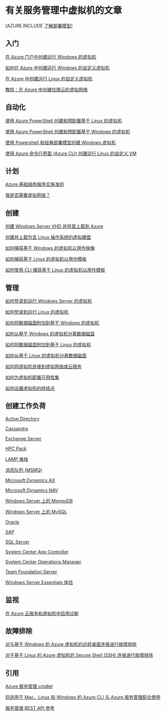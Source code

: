 <properties
	pageTitle="有关服务管理中虚拟机的文章 | Microsoft Azure"
	description="本文列出了能帮助你在 Azure 服务管理中创建和管理虚拟机的资源。"
	services="virtual-machines"
	documentationCenter=""
	authors="dlepow"
	manager="timlt"
	editor=""
	tags="azure-service-management"/>

<tags
	ms.service="virtual-machines"
	ms.date="10/07/2015"
	wacn.date="12/31/2015"/>

# 有关服务管理中虚拟机的文章

[AZURE.INCLUDE [了解部署模型](../includes/learn-about-deployment-models-classic-include.md)]


## 入门

[在 Azure 门户中创建运行 Windows 的虚拟机](/documentation/articles/virtual-machines-windows-tutorial-classic-portal)

[如何在 Azure 中创建运行 Windows 的自定义虚拟机](/documentation/articles/virtual-machines-windows-create-custom)

[在 Azure 中创建运行 Linux 的自定义虚拟机](/documentation/articles/virtual-machines-linux-create-custom)

[教程：在 Azure 中创建仅限云的虚拟网络](/documentation/articles/create-virtual-network)

## 自动化

[使用 Azure PowerShell 创建和预配置基于 Linux 的虚拟机](/documentation/articles/virtual-machines-ps-create-preconfigure-linux-vms)

[使用 Azure PowerShell 创建和预配置基于 Windows 的虚拟机](/documentation/articles/virtual-machines-ps-create-preconfigure-windows-vms)

[使用 Powershell 和经典部署模型创建 Windows 虚拟机](/documentation/articles/virtual-machines-ps-create-preconfigure-windows-vms)

[使用 Azure 命令行界面 (Azure CLI) 创建运行 Linux 的自定义 VM](/documentation/articles/virtual-machines-linux-create-custom)

## 计划

[Azure 基础结构服务实施准则](/documentation/articles/virtual-machines-infrastructure-services-implementation-guidelines)

[我是否需要虚拟网络？](/documentation/articles/virtual-networks-overview)

## 创建

[创建 Windows Server VHD 并将其上载到 Azure](/documentation/articles/virtual-machines-create-upload-vhd-windows-server)

[创建并上载包含 Linux 操作系统的虚拟硬盘](/documentation/articles/virtual-machines-linux-create-upload-vhd)

[如何捕获基于 Windows 的虚拟机以用作映像](/documentation/articles/virtual-machines-capture-image-windows-server)


[如何捕获基于 Linux 的虚拟机以用作模板](/documentation/articles/virtual-machines-linux-capture-image)

[如何使用 CLI 捕获基于 Linux 的虚拟机以用作模板](/documentation/articles/virtual-machines-vm-capture-image-cli)


## 管理

[如何登录到运行 Windows Server 的虚拟机](/documentation/articles/virtual-machines-log-on-windows-server)

[如何登录到运行 Linux 的虚拟机](/documentation/articles/virtual-machines-linux-how-to-log-on)

[如何将数据磁盘附加到基于 Windows 的虚拟机](/documentation/articles/storage-windows-attach-disk)

[如何从基于 Windows 的虚拟机分离数据磁盘](/documentation/articles/storage-windows-detach-disk)

[如何将数据磁盘附加到基于 Linux 的虚拟机](/documentation/articles/virtual-machines-linux-how-to-attach-disk)

[如何从基于 Linux 的虚拟机分离数据磁盘](/documentation/articles/virtual-machines-linux-how-to-detach-disk)

[如何将虚拟机连接到虚拟网络或云服务](/documentation/articles/cloud-services-connect-virtual-machine)

[如何为虚拟机配置可用性集](/documentation/articles/virtual-machines-how-to-configure-availability)

[如何设置虚拟机的终结点](/documentation/articles/virtual-machines-set-up-endpoints)

## 创建工作负荷

[Active Directory](/documentation/articles/active-directory-new-forest-virtual-machine)

[Cassandra](/documentation/articles/virtual-machines-linux-nodejs-running-cassandra)

[Exchange Server](https://technet.microsoft.com/zh-cn/library/jj619301.aspx)

[HPC Pack](/documentation/articles/virtual-machines-hpcpack-cluster-options)

[LAMP 堆栈](/documentation/articles/virtual-machines-linux-install-lamp-stack)

[消息队列 (MSMQ)](https://msdn.microsoft.com/zh-cn/library/azure/dn529082.aspx)

[Microsoft Dynamics AX](https://technet.microsoft.com/zh-cn/library/dn741581.aspx)

[Microsoft Dynamics NAV](https://msdn.microsoft.com/zh-cn/library/azure/dn168977.aspx)

[Windows Server 上的 MongoDB](/documentation/articles/virtual-machines-install-mongodb-windows-server)

[Windows Server 上的 MySQL](/documentation/articles/virtual-machines-mysql-windows-server-2008r2)

[Oracle](/documentation/articles/virtual-machines-oracle-azure-virtual-machines)

[SAP](https://msdn.microsoft.com/zh-cn/library/azure/dn745892.aspx)

[SQL Server](/documentation/articles/virtual-machines-sql-server-infrastructure-services)

[System Center App Controller](https://technet.microsoft.com/zh-cn/library/dn249764.aspx)

[System Center Operations Manager](https://technet.microsoft.com/zh-cn/library/dn249696.aspx#BKMK_Azure)

[Team Foundation Server](https://msdn.microsoft.com/zh-cn/library/azure/dn769056.aspx)

[Windows Server Essentials 体验](https://msdn.microsoft.com/zh-cn/library/azure/dn520827.aspx)

## 监视

[在 Azure 云服务和虚拟机中启用诊断](/documentation/articles/cloud-services-dotnet-diagnostics)

## 故障排除

[对与基于 Windows 的 Azure 虚拟机的远程桌面连接进行故障排除](/documentation/articles/virtual-machines-troubleshoot-remote-desktop-connections)

[对于基于 Linux 的 Azure 虚拟机的 Secure Shell (SSH) 连接进行故障排除](/documentation/articles/virtual-machines-troubleshoot-ssh-connections)

## 引用

[Azure 服务管理 cmdlet](https://msdn.microsoft.com/zh-cn/library/azure/dn708504.aspx)

[将适用于 Mac、Linux 和 Windows 的 Azure CLI 与 Azure 服务管理配合使用](/documentation/articles/virtual-machines-command-line-tools)

[服务管理 REST API 参考](https://msdn.microsoft.com/zh-cn/library/azure/ee460799.aspx)

<!---HONumber=Mooncake_1221_2015-->